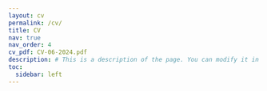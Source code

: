 ```yaml
---
layout: cv
permalink: /cv/
title: CV
nav: true
nav_order: 4
cv_pdf: CV-06-2024.pdf
description: # This is a description of the page. You can modify it in '_pages/cv.md'. You can also change or remove the top pdf download button.
toc:
  sidebar: left
---
```

